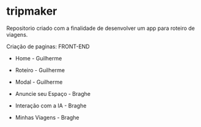 # tripmaker
Repositorio criado com a finalidade de desenvolver um app para roteiro de viagens.


Criação de paginas: FRONT-END 

* Home - Guilherme
* Roteiro - Guilherme
* Modal - Guilherme

* Anuncie seu Espaço - Braghe
* Interação com a IA - Braghe 
* Minhas Viagens - Braghe
